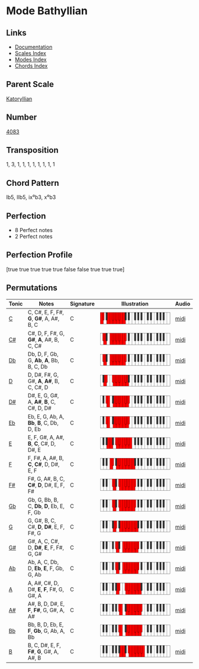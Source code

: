 # Mode Bathyllian

## Links

- [Documentation](README.md)
- [Scales Index](Scales.md)
- [Modes Index](Modes.md)
- [Chords Index](Chords.md)

## Parent Scale

[Katoryllian](ScaleKatoryllian.md)

## Number

[4083](https://ianring.com/musictheory/scales/4083)

## Transposition

1, 3, 1, 1, 1, 1, 1, 1, 1, 1

## Chord Pattern

Ib5, IIb5, ix⁰b3, x⁰b3

## Perfection

- 8 Perfect notes
- 2 Perfect notes

## Perfection Profile

[true true true true true false false true true true]

## Permutations

| Tonic | Notes | Signature | Illustration | Audio |
|-------|-------|-----------|--------------|-------|
| [C](ModeCNaturalBathyllian.md) | C, C#, E, F, F#, **G**, **G#**, A, A#, B, C | C | ![CNaturalBathyllian](ModeCNaturalBathyllian.png) | [midi](https://github.com/edipermadi/music/blob/main/docs/ModeCNaturalBathyllian.mid?raw=true) |
| [C#](ModeCSharpBathyllian.md) | C#, D, F, F#, G, **G#**, **A**, A#, B, C, C# | C | ![CSharpBathyllian](ModeCSharpBathyllian.png) | [midi](https://github.com/edipermadi/music/blob/main/docs/ModeCSharpBathyllian.mid?raw=true) |
| [Db](ModeDFlatBathyllian.md) | Db, D, F, Gb, G, **Ab**, **A**, Bb, B, C, Db | C | ![DFlatBathyllian](ModeDFlatBathyllian.png) | [midi](https://github.com/edipermadi/music/blob/main/docs/ModeDFlatBathyllian.mid?raw=true) |
| [D](ModeDNaturalBathyllian.md) | D, D#, F#, G, G#, **A**, **A#**, B, C, C#, D | C | ![DNaturalBathyllian](ModeDNaturalBathyllian.png) | [midi](https://github.com/edipermadi/music/blob/main/docs/ModeDNaturalBathyllian.mid?raw=true) |
| [D#](ModeDSharpBathyllian.md) | D#, E, G, G#, A, **A#**, **B**, C, C#, D, D# | C | ![DSharpBathyllian](ModeDSharpBathyllian.png) | [midi](https://github.com/edipermadi/music/blob/main/docs/ModeDSharpBathyllian.mid?raw=true) |
| [Eb](ModeEFlatBathyllian.md) | Eb, E, G, Ab, A, **Bb**, **B**, C, Db, D, Eb | C | ![EFlatBathyllian](ModeEFlatBathyllian.png) | [midi](https://github.com/edipermadi/music/blob/main/docs/ModeEFlatBathyllian.mid?raw=true) |
| [E](ModeENaturalBathyllian.md) | E, F, G#, A, A#, **B**, **C**, C#, D, D#, E | C | ![ENaturalBathyllian](ModeENaturalBathyllian.png) | [midi](https://github.com/edipermadi/music/blob/main/docs/ModeENaturalBathyllian.mid?raw=true) |
| [F](ModeFNaturalBathyllian.md) | F, F#, A, A#, B, **C**, **C#**, D, D#, E, F | C | ![FNaturalBathyllian](ModeFNaturalBathyllian.png) | [midi](https://github.com/edipermadi/music/blob/main/docs/ModeFNaturalBathyllian.mid?raw=true) |
| [F#](ModeFSharpBathyllian.md) | F#, G, A#, B, C, **C#**, **D**, D#, E, F, F# | C | ![FSharpBathyllian](ModeFSharpBathyllian.png) | [midi](https://github.com/edipermadi/music/blob/main/docs/ModeFSharpBathyllian.mid?raw=true) |
| [Gb](ModeGFlatBathyllian.md) | Gb, G, Bb, B, C, **Db**, **D**, Eb, E, F, Gb | C | ![GFlatBathyllian](ModeGFlatBathyllian.png) | [midi](https://github.com/edipermadi/music/blob/main/docs/ModeGFlatBathyllian.mid?raw=true) |
| [G](ModeGNaturalBathyllian.md) | G, G#, B, C, C#, **D**, **D#**, E, F, F#, G | C | ![GNaturalBathyllian](ModeGNaturalBathyllian.png) | [midi](https://github.com/edipermadi/music/blob/main/docs/ModeGNaturalBathyllian.mid?raw=true) |
| [G#](ModeGSharpBathyllian.md) | G#, A, C, C#, D, **D#**, **E**, F, F#, G, G# | C | ![GSharpBathyllian](ModeGSharpBathyllian.png) | [midi](https://github.com/edipermadi/music/blob/main/docs/ModeGSharpBathyllian.mid?raw=true) |
| [Ab](ModeAFlatBathyllian.md) | Ab, A, C, Db, D, **Eb**, **E**, F, Gb, G, Ab | C | ![AFlatBathyllian](ModeAFlatBathyllian.png) | [midi](https://github.com/edipermadi/music/blob/main/docs/ModeAFlatBathyllian.mid?raw=true) |
| [A](ModeANaturalBathyllian.md) | A, A#, C#, D, D#, **E**, **F**, F#, G, G#, A | C | ![ANaturalBathyllian](ModeANaturalBathyllian.png) | [midi](https://github.com/edipermadi/music/blob/main/docs/ModeANaturalBathyllian.mid?raw=true) |
| [A#](ModeASharpBathyllian.md) | A#, B, D, D#, E, **F**, **F#**, G, G#, A, A# | C | ![ASharpBathyllian](ModeASharpBathyllian.png) | [midi](https://github.com/edipermadi/music/blob/main/docs/ModeASharpBathyllian.mid?raw=true) |
| [Bb](ModeBFlatBathyllian.md) | Bb, B, D, Eb, E, **F**, **Gb**, G, Ab, A, Bb | C | ![BFlatBathyllian](ModeBFlatBathyllian.png) | [midi](https://github.com/edipermadi/music/blob/main/docs/ModeBFlatBathyllian.mid?raw=true) |
| [B](ModeBNaturalBathyllian.md) | B, C, D#, E, F, **F#**, **G**, G#, A, A#, B | C | ![BNaturalBathyllian](ModeBNaturalBathyllian.png) | [midi](https://github.com/edipermadi/music/blob/main/docs/ModeBNaturalBathyllian.mid?raw=true) |
